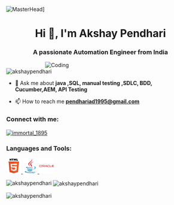 ![MasterHead](https://qph.cf2.quoracdn.net/main-qimg-8bcfaef95f0b4d36d0c13794c0b23f05)]
<h1 align="center">Hi 👋, I'm Akshay Pendhari</h1>
<h3 align="center">A passionate Automation Engineer from India</h3>
<img align="right" alt="Coding" width="400" src=https://camo.githubusercontent.com/5ddf73ad3a205111cf8c686f687fc216c2946a75005718c8da5b837ad9de78c9/68747470733a2f2f7468756d62732e6766796361742e636f6d2f4576696c4e657874446576696c666973682d736d616c6c2e676966>

<p align="left"> <img src="https://komarev.com/ghpvc/?username=akshaypendhari&label=Profile%20views&color=0e75b6&style=flat" alt="akshaypendhari" /> </p>

- 💬 Ask me about **java ,SQL, manual testing ,SDLC, BDD, Cucumber,AEM, API Testing**

- 📫 How to reach me **pendhariad1995@gmail.com**

<h3 align="left">Connect with me:</h3>
<p align="left">
<a href="https://instagram.com/immortal_1895" target="blank"><img align="center" src="https://raw.githubusercontent.com/rahuldkjain/github-profile-readme-generator/master/src/images/icons/Social/instagram.svg" alt="immortal_1895" height="30" width="40" /></a>
</p>

<h3 align="left">Languages and Tools:</h3>
<p align="left"> <a href="https://www.w3.org/html/" target="_blank" rel="noreferrer"> <img src="https://raw.githubusercontent.com/devicons/devicon/master/icons/html5/html5-original-wordmark.svg" alt="html5" width="40" height="40"/> </a> <a href="https://www.java.com" target="_blank" rel="noreferrer"> <img src="https://raw.githubusercontent.com/devicons/devicon/master/icons/java/java-original.svg" alt="java" width="40" height="40"/> </a> <a href="https://www.oracle.com/" target="_blank" rel="noreferrer"> <img src="https://raw.githubusercontent.com/devicons/devicon/master/icons/oracle/oracle-original.svg" alt="oracle" width="40" height="40"/> </a> </p>

<p><img align="left" src="https://github-readme-stats.vercel.app/api/top-langs?username=akshaypendhari&show_icons=true&locale=en&layout=compact" alt="akshaypendhari" /></p>

<p>&nbsp;<img align="center" src="https://github-readme-stats.vercel.app/api?username=akshaypendhari&show_icons=true&locale=en" alt="akshaypendhari" /></p>

<p><img align="center" src="https://github-readme-streak-stats.herokuapp.com/?user=akshaypendhari&" alt="akshaypendhari" /></p>
